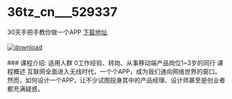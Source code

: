 # 36tz_cn___529337
30天手把手教你做一个APP
[下载地址](http://www.36tz.cn/article/529337 "下载地址")
<br/></br>[![download](http://36tz.cn/muke_img/2019_12_356-50-300x169.jpg "下载地址")](http://www.36tz.cn/article/529337 "下载地址")
<br/></br>### 课程介绍:
适用人群
0工作经验、转岗、从事移动端产品岗位1~3岁的同行
课程概述
互联网全面进入无线时代，一个个APP，成为我们通向网络世界的窗口。然而，如何设计一个APP，让不少试图投身其中的产品经理、设计师甚至是创业者都充满疑惑。
 


